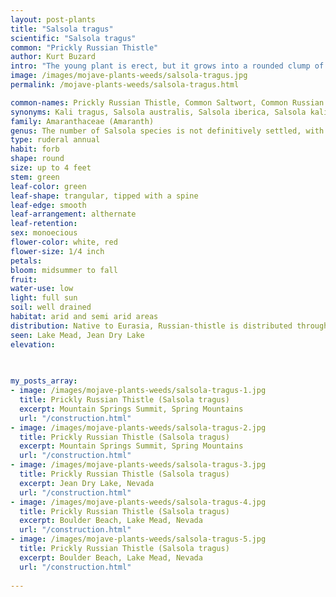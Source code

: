 ```yaml
---
layout: post-plants
title: "Salsola tragus"
scientific: "Salsola tragus"
common: "Prickly Russian Thistle"
author: Kurt Buzard
intro: "The young plant is erect, but it grows into a rounded clump of branched, tangled stems The leaves are tipped with spines that in most varieties are so sharp that the plants are best handled with gloves. On the young plant, leaves may be more than 5 cm long, succulent and more or less cylindrical; these juvenile leaves are deciduous and drop off as the plant matures. Flowers are small, pink to greenish flowers develop from the leaf axils. Each flower is subtended by 3, spine-tipped leaves. The leaves of the mature plant are persistent, leathery, broader and shorter than the young leaves (seldom more than 1 cm in length), rigid and spine-tipped. They remain on the stem till the plant dies at the end of the season. The plant becomes woody as the fruits develop. As they ripen, the plant begins to die, dries out and becomes brittle. In that state the base of the stem breaks off easily, particularly in a high wind. The plant then rolls readily before the wind and disperses its seeds as a tumbleweed. As this dead structure tumbles in the wind, it gradually degrades and falls apart, thereby spreading (possibly as many as 200,000) seeds. These seeds draw large numbers of small birds such as sparrows in the late winter and spring."
image: /images/mojave-plants-weeds/salsola-tragus.jpg
permalink: /mojave-plants-weeds/salsola-tragus.html

common-names: Prickly Russian Thistle, Common Saltwort, Common Russian Thistle, Leap The Field, Russian Thistle, Tumbleweed, Tumbling Thistle, Wind Witch, Windwitch
synonyms: Kali tragus, Salsola australis, Salsola iberica, Salsola kali subsp. ruthenica, Salsola kali subsp. tenuifolia, Salsola kali subsp. tragus, Salsola pestifer, Salsola ruthenica
family: Amaranthaceae (Amaranth)
genus: The number of Salsola species is not definitively settled, with estimates ranging from approximately 64 to over 174 worldwide, and even more if infraspecific taxa are included
type: ruderal annual
habit: forb
shape: round
size: up to 4 feet
stem: green
leaf-color: green
leaf-shape: trangular, tipped with a spine
leaf-edge: smooth
leaf-arrangement: althernate
leaf-retention: 
sex: monoecious
flower-color: white, red
flower-size: 1/4 inch
petals: 
bloom: midsummer to fall
fruit: 
water-use: low
light: full sun
soil: well drained
habitat: arid and semi arid areas
distribution: Native to Eurasia, Russian-thistle is distributed throughout most arid and semiarid regions of the world. It is widespread throughout the United States, Canada and Mexico.
seen: Lake Mead, Jean Dry Lake
elevation: 
 
   

my_posts_array:
- image: /images/mojave-plants-weeds/salsola-tragus-1.jpg
  title: Prickly Russian Thistle (Salsola tragus)
  excerpt: Mountain Springs Summit, Spring Mountains
  url: "/construction.html"
- image: /images/mojave-plants-weeds/salsola-tragus-2.jpg
  title: Prickly Russian Thistle (Salsola tragus)
  excerpt: Mountain Springs Summit, Spring Mountains
  url: "/construction.html"
- image: /images/mojave-plants-weeds/salsola-tragus-3.jpg
  title: Prickly Russian Thistle (Salsola tragus)
  excerpt: Jean Dry Lake, Nevada
  url: "/construction.html"
- image: /images/mojave-plants-weeds/salsola-tragus-4.jpg
  title: Prickly Russian Thistle (Salsola tragus)
  excerpt: Boulder Beach, Lake Mead, Nevada
  url: "/construction.html"
- image: /images/mojave-plants-weeds/salsola-tragus-5.jpg
  title: Prickly Russian Thistle (Salsola tragus)
  excerpt: Boulder Beach, Lake Mead, Nevada
  url: "/construction.html"
 
---
```

  
  
 <p></p>
  